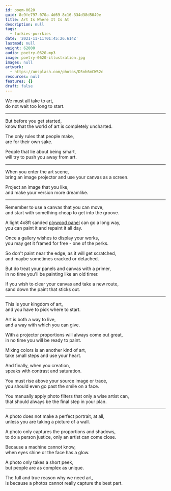 ```yaml
---
id: poem-0620
guid: 8c9fe797-070a-4d69-8c16-334d38d5049e
title: Art Is Where It Is At
description: null
tags:
  - furkies-purrkies
date: '2021-11-11T01:45:26.614Z'
lastmod: null
weight: 62000
audio: poetry-0620.mp3
image: poetry-0620-illustration.jpg
images: null
artwork:
  - https://unsplash.com/photos/D5nh6mCW52c
resources: null
features: {}
draft: false
---
```


We must all take to art,\
do not wait too long to start.

---

But before you get started,\
know that the world of art is completely uncharted.

The only rules that people make,\
are for their own sake.

People that lie about being smart,\
will try to push you away from art.

---

When you enter the art scene,\
bring an image projector and use your canvas as a screen.

Project an image that you like,\
and make your version more dreamlike.

---

Remember to use a canvas that you can move,\
and start with something cheap to get into the groove.

A light 4x8ft sanded [plywood panel](https://www.homedepot.com/p/Sanded-Plywood-Common-11-32-in-x-2-ft-x-4-ft-Actual-0-322-in-x-23-75-in-x-47-75-in-300853/202093831) can go a long way,\
you can paint it and repaint it all day.

Once a gallery wishes to display your works,\
you may get it framed for free - one of the perks.

So don't paint near the edge, as it will get scratched,\
and maybe sometimes cracked or detached.

But do treat your panels and canvas with a primer,\
in no time you'll be painting like an old timer.

If you wish to clear your canvas and take a new route,\
sand down the paint that sticks out.

---

This is your kingdom of art,\
and you have to pick where to start.

Art is both a way to live,\
and a way with which you can give.

With a projector proportions will always come out great,\
in no time you will be ready to paint.

Mixing colors is an another kind of art,\
take small steps and use your heart.

And finally, when you creation,\
speaks with contrast and saturation.

You must rise above your source image or trace,\
you should even go past the smile on a face.

You manually apply photo filters that only a wise artist can,\
that should always be the final step in your plan.

---

A photo does not make a perfect portrait, at all,\
unless you are taking a picture of a wall.

A photo only captures the proportions and shadows,\
to do a person justice, only an artist can come close.

Because a machine cannot know,\
when eyes shine or the face has a glow.

A photo only takes a short peek,\
but people are as complex as unique.

The full and true reason why we need art,\
is because a photos cannot really capture the best part.
